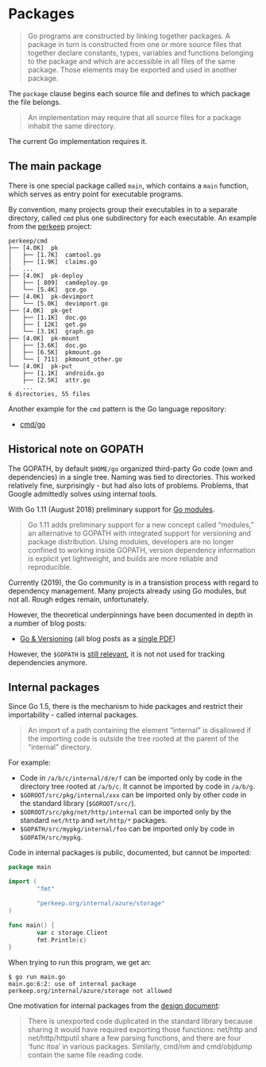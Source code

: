# Packages

> Go programs are constructed by linking together packages. A package in turn is
> constructed from one or more source files that together declare constants,
> types, variables and functions belonging to the package and which are
> accessible in all files of the same package. Those elements may be exported
> and used in another package.

The `package` clause begins each source file and defines to which package the
file belongs.

> An implementation may require that all source files for a package inhabit the
> same directory.

The current Go implementation requires it.

## The main package

There is one special package called `main`,  which contains a `main` function,
which serves as entry point for executable programs.

By convention, many projects group their executables in to a separate directory,
called `cmd` plus one subdirectory for each executable. An example from the
[perkeep](https://github.com/perkeep/perkeep/tree/master/cmd) project:

```
perkeep/cmd
├── [4.0K]  pk
│   ├── [1.7K]  camtool.go
│   ├── [1.9K]  claims.go
|   ...
├── [4.0K]  pk-deploy
│   ├── [ 809]  camdeploy.go
│   └── [5.4K]  gce.go
├── [4.0K]  pk-devimport
│   └── [5.0K]  devimport.go
├── [4.0K]  pk-get
│   ├── [1.1K]  doc.go
│   ├── [ 12K]  get.go
│   └── [3.1K]  graph.go
├── [4.0K]  pk-mount
│   ├── [3.6K]  doc.go
│   ├── [6.5K]  pkmount.go
│   └── [ 711]  pkmount_other.go
└── [4.0K]  pk-put
    ├── [1.1K]  androidx.go
    ├── [2.5K]  attr.go
    ...
6 directories, 55 files

```

Another example for the `cmd` pattern is the Go language repository:

* [cmd/go](https://github.com/golang/go/tree/master/src/cmd/go)

## Historical note on GOPATH

The GOPATH, by default `$HOME/go` organized third-party Go code (own and
dependencies) in a single tree. Naming was tied to directories. This worked
relatively fine, surprisingly - but had also lots of problems. Problems, that
Google admittedly solves using internal tools.

With Go 1.11 (August 2018) preliminary support for [Go modules](https://golang.org/cmd/go/#hdr-Modules__module_versions__and_more).

> Go 1.11 adds preliminary support for a new concept called “modules,” an
> alternative to GOPATH with integrated support for versioning and package
> distribution. Using modules, developers are no longer confined to working
> inside GOPATH, version dependency information is explicit yet lightweight, and
> builds are more reliable and reproducible.

Currently (2019), the Go community is in a transistion process with regard to
dependency management. Many projects already using Go modules, but not all.
Rough edges remain, unfortunately.

However, the theoretical underpinnings have been documented in depth in a number
of blog posts:

* [Go & Versioning](https://research.swtch.com/vgo) (all blog posts as a [single
  PDF](https://github.com/golang-leipzig/gomodintro/blob/master/vgo-all.pdf))

However, the `$GOPATH` is [still relevant](https://github.com/golang/go/wiki/GOPATH), it is not not used for tracking dependencies anymore.

## Internal packages

Since Go 1.5, there is the mechanism to hide packages and restrict their importability - called internal packages.

> An import of a path containing the element “internal” is disallowed if the
> importing code is outside the tree rooted at the parent of the “internal”
> directory.

For example:

* Code in `/a/b/c/internal/d/e/f` can be imported only by code in the directory
  tree rooted at `/a/b/c`. It cannot be imported by code in `/a/b/g`.
* `$GOROOT/src/pkg/internal/xxx` can be imported only by other code in the
  standard library (`$GOROOT/src/`).
* `$GOROOT/src/pkg/net/http/internal` can be imported only by the standard
  `net/http` and `net/http/*` packages.
* `$GOPATH/src/mypkg/internal/foo` can be imported only by code in
  `$GOPATH/src/mypkg`.

Code in internal packages is public, documented, but cannot be imported:

```go
package main

import (
        "fmt"

        "perkeep.org/internal/azure/storage"
)

func main() {
        var c storage.Client
        fmt.Println(c)
}
```

When trying to run this program, we get an:

```
$ go run main.go
main.go:6:2: use of internal package perkeep.org/internal/azure/storage not allowed
```

One motivation for internal packages from the [design document](https://docs.google.com/document/d/1e8kOo3r51b2BWtTs_1uADIA5djfXhPT36s6eHVRIvaU):

> There is unexported code duplicated in the standard library because sharing it
> would have required exporting those functions: net/http and net/http/httputil
> share a few parsing functions, and there are four ‘func itoa’ in various
> packages. Similarly, cmd/nm and cmd/objdump contain the same file reading
> code.
